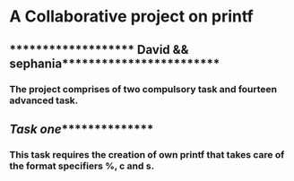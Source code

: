 # A Collaborative project on printf
## ******************* David && sephania************************
### The project comprises of two compulsory task and fourteen advanced task.
## *********************Task one***********************************
### This task requires the creation of own printf that takes care of the format specifiers %, c and s.
